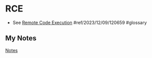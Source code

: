 # RCE
- See [Remote Code Execution](remote-code-execution.md) #ref/2023/12/09/120659 #glossary
## My Notes
[Notes](mynotes/rce-notes.md)
